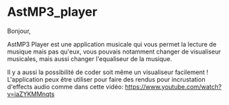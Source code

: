 # AstMP3_player
 
Bonjour,

AstMP3 Player est une application musicale qui vous permet la lecture de musique mais pas qu'eux,
vous pouvais notamment changer de visualiseur musicales,
mais aussi changer l'equaliseur de la musique.


Il y a aussi la possibilité de coder soit même un visualiseur facilement !
L'application peux être utiliser pour faire des rendus pour incrustation d'effects audio comme dans cette vidéo:
https://www.youtube.com/watch?v=iaZYKMMnqts